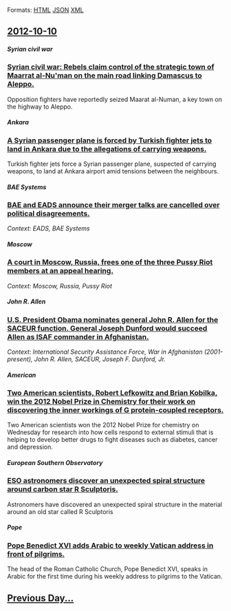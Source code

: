 
Formats: [HTML](2012/10/10/index.html)  [JSON](2012/10/10/index.json)  [XML](2012/10/10/index.xml)  

## [2012-10-10](/news/2012/10/10/index.md)

##### Syrian civil war
### [Syrian civil war: Rebels claim control of the strategic town of Maarrat al-Nu'man on the main road linking Damascus to Aleppo. ](/news/2012/10/10/syrian-civil-war-rebels-claim-control-of-the-strategic-town-of-maarrat-al-nu-man-on-the-main-road-linking-damascus-to-aleppo.md)
Opposition fighters have reportedly seized Maarat al-Numan, a key town on the highway to Aleppo.

##### Ankara
### [A Syrian passenger plane is forced by Turkish fighter jets to land in Ankara due to the allegations of carrying weapons. ](/news/2012/10/10/a-syrian-passenger-plane-is-forced-by-turkish-fighter-jets-to-land-in-ankara-due-to-the-allegations-of-carrying-weapons.md)
Turkish fighter jets force a Syrian passenger plane, suspected of carrying weapons, to land at Ankara airport amid tensions between the neighbours.

##### BAE Systems
### [BAE and EADS announce their merger talks are cancelled over political disagreements. ](/news/2012/10/10/bae-and-eads-announce-their-merger-talks-are-cancelled-over-political-disagreements.md)
_Context: EADS, BAE Systems_

##### Moscow
### [A court in Moscow, Russia, frees one of the three Pussy Riot members at an appeal hearing. ](/news/2012/10/10/a-court-in-moscow-russia-frees-one-of-the-three-pussy-riot-members-at-an-appeal-hearing.md)
_Context: Moscow, Russia, Pussy Riot_

##### John R. Allen
### [U.S. President Obama nominates general John R. Allen for the SACEUR function. General Joseph Dunford would succeed Allen as ISAF commander in Afghanistan. ](/news/2012/10/10/u-s-president-obama-nominates-general-john-r-allen-for-the-saceur-function-general-joseph-dunford-would-succeed-allen-as-isaf-commander-i.md)
_Context: International Security Assistance Force, War in Afghanistan (2001-present), John R. Allen, SACEUR, Joseph F. Dunford, Jr._

##### American
### [Two American scientists, Robert Lefkowitz and Brian Kobilka, win the 2012 Nobel Prize in Chemistry for their work on discovering the inner workings of G protein-coupled receptors. ](/news/2012/10/10/two-american-scientists-robert-lefkowitz-and-brian-kobilka-win-the-2012-nobel-prize-in-chemistry-for-their-work-on-discovering-the-inner-w.md)
Two American scientists won the 2012 Nobel Prize for chemistry on Wednesday for research into how cells respond to external stimuli that is helping to develop better drugs to fight diseases such as diabetes, cancer and depression.

##### European Southern Observatory
### [ESO astronomers discover an unexpected spiral structure around carbon star R Sculptoris. ](/news/2012/10/10/eso-astronomers-discover-an-unexpected-spiral-structure-around-carbon-star-r-sculptoris.md)
Astronomers have discovered an unexpected spiral structure in the material around an old star called R Sculptoris

##### Pope
### [Pope Benedict XVI adds Arabic to weekly Vatican address in front of pilgrims. ](/news/2012/10/10/pope-benedict-xvi-adds-arabic-to-weekly-vatican-address-in-front-of-pilgrims.md)
The head of the Roman Catholic Church, Pope Benedict XVI, speaks in Arabic for the first time during his weekly address to pilgrims to the Vatican.

## [Previous Day...](/news/2012/10/9/index.md)

